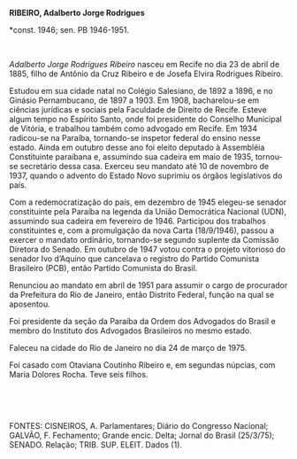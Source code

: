 **RIBEIRO, Adalberto Jorge Rodrigues**

\*const. 1946; sen. PB 1946-1951.

 

*Adalberto Jorge Rodrigues Ribeiro* nasceu em Recife no dia 23 de abril
de 1885, filho de Antônio da Cruz Ribeiro e de Josefa Elvira Rodrigues
Ribeiro.

Estudou em sua cidade natal no Colégio Salesiano, de 1892 a 1896, e no
Ginásio Pernambucano, de 1897 a 1903. Em 1908, bacharelou-se em ciências
jurídicas e sociais pela Faculdade de Direito de Recife. Esteve algum
tempo no Espírito Santo, onde foi presidente do Conselho Municipal de
Vitória, e trabalhou também como advogado em Recife. Em 1934 radicou-se
na Paraíba, tornando-se inspetor federal do ensino nesse estado. Ainda
em outubro desse ano foi eleito deputado à Assembléia Constituinte
paraibana e, assumindo sua cadeira em maio de 1935, tornou-se secretário
dessa casa. Exerceu seu mandato até 10 de novembro de 1937, quando o
advento do Estado Novo suprimiu os órgãos legislativos do país.

Com a redemocratização do país, em dezembro de 1945 elegeu-se senador
constituinte pela Paraíba na legenda da União Democrática Nacional
(UDN), assumindo sua cadeira em fevereiro de 1946. Participou dos
trabalhos constituintes e, com a promulgação da nova Carta (18/9/1946),
passou a exercer o mandato ordinário, tornando-se segundo suplente da
Comissão Diretora do Senado. Em outubro de 1947 votou contra o projeto
vitorioso do senador Ivo d’Aquino que cancelava o registro do Partido
Comunista Brasileiro (PCB), então Partido Comunista do Brasil.

Renunciou ao mandato em abril de 1951 para assumir o cargo de procurador
da Prefeitura do Rio de Janeiro, então Distrito Federal, função na qual
se aposentou.

Foi presidente da seção da Paraíba da Ordem dos Advogados do Brasil e
membro do Instituto dos Advogados Brasileiros no mesmo estado.

Faleceu na cidade do Rio de Janeiro no dia 24 de março de 1975.

Foi casado com Otaviana Coutinho Ribeiro e, em segundas núpcias, com
Maria Dolores Rocha. Teve seis filhos.

 

 

FONTES: CISNEIROS, A. Parlamentares; Diário do Congresso Nacional;
GALVÃO, F. Fechamento; Grande encic. Delta; Jornal do Brasil (25/3/75);
SENADO. Relação; TRIB. SUP. ELEIT. Dados (1).

 
